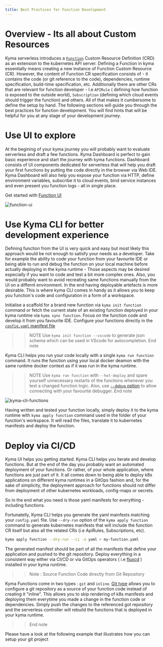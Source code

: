 ```yaml
---
title: Best Practices for Function Development
---
```



# Overview - Its all about Custom Resources

Kyma serverless introduces a [`Function`](https://kyma-project.io/docs/kyma/latest/05-technical-reference/00-custom-resources/svls-01-function/) Custom Resource Definition (CRD) as an extension to the kubernetes API server.
Defining a Function in kyma essentially means creating a new instance of Function Custom Resource (CR). However, the content of Function CR specification consists of  - it contains the code (or git reference to the code), dependencies, runtime specification, build-time specification,  etc. Additionally there are other CRs that are relevant for function developer - I.e `APIRule` ( defining how function is exposed to the outside world), `Subscription` (defining which cloud events should trigger the function) and others.
All of that makes it cumbersome to define the setup by hand. 
The following sections will guide you through the best practices for function development. You will find hints that will be helpful for you at any stage of your development journey.

# Use UI to explore

At the begining of your kyma journey you will probably want to evaluate serverless and draft a few functions.
Kyma Dashboard is perfect to gain basic experience and start the journey with kyma functions. Dashboard consists of UI components dedicated for serverless that will help you draft your first functions by putting the code directly in the browser via Web IDE.
Kyma Dashboard will also help you expose your function via HTTP, define environment variables, subscribe it to cloud events, bind service instances and even present you function logs - all in single place.

Get started with [Function UI](https://kyma-project.io/docs/kyma/latest/03-tutorials/00-serverless/svls-01-create-inline-function/)

![function-ui](./assets/function-ui.png)

# Use Kyma CLI for better development experience

Defining function from the UI is very quick and easy but most likely this approach would be not enough to satisfy your needs as a developer. Take for example the ability to code your function from your favourite IDE or being able to run and debug the function on your local machine before actually deploying in the kyma runtime - Those aspects may be desired especially if you want to code and test a bit more complex ones. Also, you would probably want to avoid recreating same functions manually from the UI on a differnt environment. In the end having deployable artefacts is more desirable. This is where kyma CLI comes in handy as it allows you to keep you function's code and configuration in a form of a workspace. 

Initialise a scaffold for a brand new function via `kyma init function` command or fetch the current state of an existing function deployed in your kyma runtime via `kyma sync function`.
Focus on the function code and develop it from you favourite IDE. Configure your functions directly in the [`config.yaml` manifest file](https://kyma-project.io/docs/kyma/latest/05-technical-reference/svls-06-function-configuration-file/)
>>NOTE Use `kyma init function --vscode` to generate json schema which can be used in VScode for autocompletion.
>> End note

Kyma CLI helps you run your code locally with a single `kyma run function` command. It runs the function using your local docker deamon with the same runtime docker context as if it was run in the kyma runtime. 
>>NOTE Use `kyma run function` with `--hot-deploy` and spare yourself unnecessary restarts of the functions whenever you test a changed function logic. Also, use [`--debug` option](https://kyma-project.io/docs/kyma/latest/03-tutorials/00-serverless/svls-05-debug-function) to allow connecting with your favourite debugger.
>> End note

![kyma-cli-functions](./assets/kyma-cli-functions.png)

Having written and tested your function locally, simply deploy it to the kyma runtime with `kyma apply function` command used in the folder of your function's workspace. It will read the files, translate it to kubernetes manifests and deploy the function.


# Deploy via CI/CD

Kyma UI helps you getting started. Kyma CLI helps you iterate and develop functions. 
But at the end of the day you probably want an automated deployment of your functions. Or rather, of your whole application, where functions are just part of it.
It all comes down to being able to deploy k8s applications on different kyma runtimes in a GitOps fashion and, for the sake of simplicity, the deployment approach for functions should not differ from deployment of other kubernetes workloads, config-maps or secrets.

So in the end what you need is those yaml manifests for everything - including functions.

Fortunatelly, Kyma CLI helps you generate the yaml mainfests matching your `config.yaml` file.
Use `--dry-run` option of the `kyma apply function` command to generate kubernetes manifests that will include the function CR itself but also all the related CRs (i.e ApiRules, Subscriptions, etc).

```bash
kyma apply function --dry-run --ci -o yaml > my-function.yaml
```  

The generated manifest should be part of all the manifests that define your application and pushed to the git repository.
Deploy everything in a consistent way either via CI/CD or via GitOps operators ( i.e [fluxcd](https://kyma-project.io/docs/kyma/latest/03-tutorials/00-serverless/svls-06-sync-function-with-gitops/) ) installed in your kyma runtime.

>>Note : Source Function Code  directly from Git Repository

Kyma Functions come in two types : `git` and `inline`.
[Git type](https://kyma-project.io/docs/kyma/latest/03-tutorials/00-serverless/svls-02-create-git-function/) allows you to configure a git repository as a source of your function code instead of creating it "inline".
This allows you to skip rendering of k8s manifests and deploying them everytime you made a change in the function code or dependencies. Simply push the changes to the referenced got repository and the serverless controller will rebuild the functions that is deployed in your kyma runtime. 


>> End note

Please have a look at the following example that illustrates how you can setup your git project
<!-- KK TODO. Link example -->
